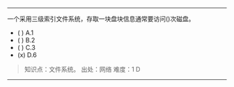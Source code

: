 ---
一个采用三级索引文件系统，存取一块盘块信息通常要访问()次磁盘。
- ( ) A.1 
- ( ) B.2 
- ( ) C.3 
- (x) D.6

> 知识点：文件系统。
> 出处：网络
> 难度：1
> D

---